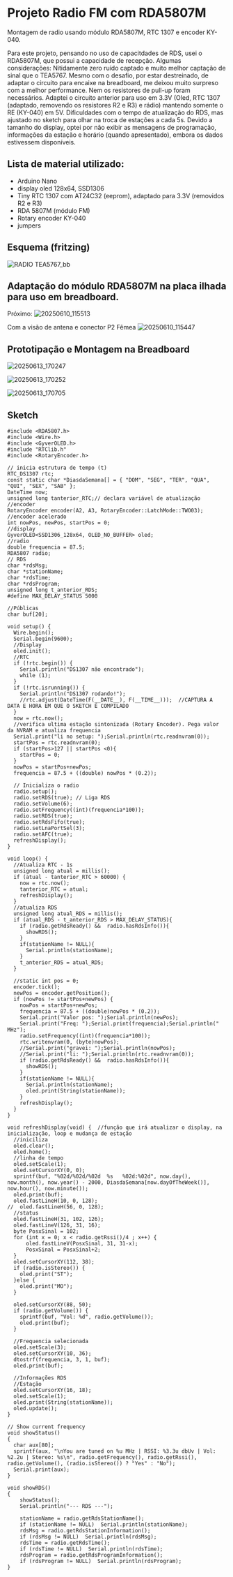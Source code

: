 # Projeto Radio FM com RDA5807M
Montagem de radio usando módulo RDA5807M, RTC 1307 e encoder KY-040.

Para este projeto, pensando no uso de capacitdades de RDS, usei o RDA5807M, que possui a capacidade de recepção.
Algumas considerações: 
Nitidamente zero ruído captado e muito melhor captação de sinal que o TEA5767. Mesmo com o desafio, por estar destreinado, de adaptar o circuito para encaixe na breadboard, me deixou muito surpreso com a melhor performance. Nem os resistores de pull-up foram necessários.
Adaptei o circuito anterior para uso em 3.3V (Oled, RTC 1307 (adaptado, removendo os resistores R2 e R3) e rádio) mantendo somente o RE (KY-040) em 5V.
Dificuldades com o tempo de atualização do RDS, mas ajustado no sketch para olhar na troca de estações a cada 5s.
Devido a tamanho do display, optei por não exibir as mensagens de programação, informações da estação e horário (quando apresentado), embora os dados estivessem disponíveis.

## Lista de material utilizado:
- Arduino Nano
- display oled 128x64, SSD1306
- Tiny RTC 1307 com AT24C32 (eeprom), adaptado para 3.3V (removidos R2 e R3)
- RDA 5807M (módulo FM)
- Rotary encoder KY-040
- jumpers


## Esquema (fritzing)
![RADIO TEA5767_bb](https://github.com/user-attachments/assets/952aa1f5-5e07-4b08-ad13-c2511f6fe8fa)

## Adaptação do módulo RDA5807M na placa ilhada para uso em breadboard.
Próximo:
![20250610_115513](https://github.com/user-attachments/assets/e7841f6d-c34d-449c-aeb2-666c619ba278)

Com a visão de antena e conector P2 Fêmea
![20250610_115447](https://github.com/user-attachments/assets/d35e35a1-8e5c-4ea1-ba86-cef109d03777)

## Prototipação e Montagem na Breadboard
![20250613_170247](https://github.com/user-attachments/assets/e3b79b39-1365-4f68-9eab-7f50f9020096)

![20250613_170252](https://github.com/user-attachments/assets/02efd313-becb-4b3c-8be6-75d8906f1647)


![20250613_170705](https://github.com/user-attachments/assets/78b15551-3362-470a-bbcf-4dae3cb15f3f)

## Sketch
```
#include <RDA5807.h>
#include <Wire.h>
#include <GyverOLED.h>
#include "RTClib.h"
#include <RotaryEncoder.h>

// inicia estrutura de tempo (t)
RTC_DS1307 rtc;
const static char *DiasdaSemana[] = { "DOM", "SEG", "TER", "QUA", "QUI", "SEX", "SAB" };
DateTime now;
unsigned long tanterior_RTC;// declara variável de atualização
//encoder
RotaryEncoder encoder(A2, A3, RotaryEncoder::LatchMode::TWO03); //encoder acelerado
int nowPos, newPos, startPos = 0;
//display
GyverOLED<SSD1306_128x64, OLED_NO_BUFFER> oled;
//radio
double frequencia = 87.5;
RDA5807 radio;
// RDS
char *rdsMsg;
char *stationName;
char *rdsTime;
char *rdsProgram;
unsigned long t_anterior_RDS;
#define MAX_DELAY_STATUS 5000

//Públicas
char buf[20];

void setup() {
  Wire.begin();
  Serial.begin(9600);
  //Display
  oled.init();
  //RTC
  if (!rtc.begin()) {  
    Serial.println("DS1307 não encontrado");
    while (1);
  }
  if (!rtc.isrunning()) {               
    Serial.println("DS1307 rodando!");
    //rtc.adjust(DateTime(F(__DATE__), F(__TIME__)));  //CAPTURA A DATA E HORA EM QUE O SKETCH É COMPILADO
  }
  now = rtc.now();
  //verifica ultima estação sintonizada (Rotary Encoder). Pega valor da NVRAM e atualiza frequencia
  Serial.print("li no setup: ");Serial.println(rtc.readnvram(0));
  startPos = rtc.readnvram(0);
  if (startPos>127 || startPos <0){
    startPos = 0;
  }
  nowPos = startPos+newPos;
  frequencia = 87.5 + ((double) nowPos * (0.2));
  
  // Inicializa o radio
  radio.setup();
  radio.setRDS(true); // Liga RDS
  radio.setVolume(6);
  radio.setFrequency((int)(frequencia*100));
  radio.setRDS(true);
  radio.setRdsFifo(true);
  radio.setLnaPortSel(3);
  radio.setAFC(true);
  refreshDisplay();
}

void loop() {
  //Atualiza RTC - 1s
  unsigned long atual = millis();
  if (atual - tanterior_RTC > 60000) {
    now = rtc.now();
    tanterior_RTC = atual;
    refreshDisplay();
  }
  //atualiza RDS
  unsigned long atual_RDS = millis();
  if (atual_RDS - t_anterior_RDS > MAX_DELAY_STATUS){
    if (radio.getRdsReady() &&  radio.hasRdsInfo()){
      showRDS();
    }
    if(stationName != NULL){
      Serial.println(stationName);
    }
    t_anterior_RDS = atual_RDS;
  }

  //static int pos = 0;
  encoder.tick();
  newPos = encoder.getPosition();
  if (nowPos != startPos+newPos) {
    nowPos = startPos+newPos;
    frequencia = 87.5 + ((double)nowPos * (0.2));
    Serial.print("Valor pos: ");Serial.println(newPos);
    Serial.print("Freq: ");Serial.print(frequencia);Serial.println(" MHz");
    radio.setFrequency((int)(frequencia*100)); 
    rtc.writenvram(0, (byte)nowPos);
    //Serial.print("gravei: ");Serial.println(nowPos);
    //Serial.print("li: ");Serial.println(rtc.readnvram(0)); 
    if (radio.getRdsReady() &&  radio.hasRdsInfo()){
      showRDS();
    }
    if(stationName != NULL){
      Serial.println(stationName);
      oled.print(String(stationName));
    }
    refreshDisplay();
  }
}

void refreshDisplay(void) {  //função que irá atualizar o display, na inicialização, loop e mudança de estação
  //iniciliza
  oled.clear();
  oled.home();
  //linha de tempo
  oled.setScale(1);
  oled.setCursorXY(0, 0);
  sprintf(buf, "%02d/%02d/%02d  %s   %02d:%02d", now.day(), now.month(), now.year() - 2000, DiasdaSemana[now.dayOfTheWeek()], now.hour(), now.minute());
  oled.print(buf);
  oled.fastLineH(10, 0, 128);
//  oled.fastLineH(56, 0, 128);
  //status
  oled.fastLineH(31, 102, 126);
  oled.fastLineV(126, 31, 16);
  byte PosxSinal = 102;
  for (int x = 0; x < radio.getRssi()/4 ; x++) {
      oled.fastLineV(PosxSinal, 31, 31-x);
      PosxSinal = PosxSinal+2;
  }
  oled.setCursorXY(112, 38);
  if (radio.isStereo()) {
    oled.print("ST");
  }else {
    oled.print("MO");
  }

  oled.setCursorXY(88, 50);
  if (radio.getVolume()) {
    sprintf(buf, "Vol: %d", radio.getVolume());
    oled.print(buf);
  }
    
  //Frequencia selecionada
  oled.setScale(3);
  oled.setCursorXY(10, 36);
  dtostrf(frequencia, 3, 1, buf);
  oled.print(buf);

  //Informações RDS
  //Estação
  oled.setCursorXY(16, 18);
  oled.setScale(1);
  oled.print(String(stationName));
  oled.update();
}

// Show current frequency
void showStatus()
{
  char aux[80];
  sprintf(aux, "\nYou are tuned on %u MHz | RSSI: %3.3u dbUv | Vol: %2.2u | Stereo: %s\n", radio.getFrequency(), radio.getRssi(), radio.getVolume(), (radio.isStereo()) ? "Yes" : "No");
  Serial.print(aux);
}

void showRDS()
{
    showStatus();
    Serial.println("--- RDS ---");

    stationName = radio.getRdsStationName();
    if (stationName != NULL)  Serial.println(stationName);
    rdsMsg = radio.getRdsStationInformation();
    if (rdsMsg != NULL)  Serial.println(rdsMsg);
    rdsTime = radio.getRdsTime();
    if (rdsTime != NULL)  Serial.println(rdsTime);
    rdsProgram = radio.getRdsProgramInformation();
    if (rdsProgram != NULL)  Serial.println(rdsProgram);
}

```
